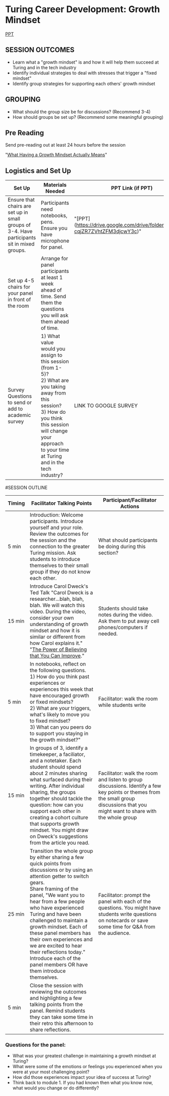 # Turing Career Development: Growth Mindset

[PPT](https://drive.google.com/file/d/0B51t9-cqjZR7TGZaVnd2aUtyQVU/view)

## SESSION OUTCOMES

* Learn what a "growth mindset" is and how it will help them succeed at Turing and in the tech industry
* Identify individual strategies to deal with stresses that trigger a "fixed mindset"
* Identify group strategies for supporting each others' growth mindset

## GROUPING
  
  * What should the group size be for discussions? (Recommend 3-4)
  * How should groups be set up? (Recommend some meaningful grouping)

## Pre Reading 
Send pre-reading out at least 24 hours before the session

"[What Having a Growth Mindset Actually Means](https://hbr.org/2016/01/what-having-a-growth-mindset-actually-means)"


## Logistics and Set Up

| Set Up | Materials Needed | PPT Link (if PPT)|
| ------ | ---------------- | ---------------- |
| Ensure that chairs are set up in small groups of 3-4. Have participants sit in mixed groups.    | Participants need notebooks, pens.  Ensure you have microphone for panel. | "[PPT] (https://drive.google.com/drive/folders/0B51t9-cqjZR7ZVhtZFM3djcwY3c)" |
| Set up 4-5 chairs for your panel in front of the room  | Arrange for panel participants at least 1 week ahead of time.  Send them the questions you will ask them ahead of time.  |  |
| Survey Questions to send or add to academic survey  | 1) What value would you assign to this session (from 1-5)? <br> 2) What are you taking away from this session? <br> 3) How do you think this session will change your approach to your time at Turing and in the tech industry?  | LINK TO GOOGLE SURVEY |

#SESSION OUTLINE

| Timing        | Facilitator Talking Points           | Participant/Facilitator Actions  |
| ------------- | ------------- | ----- |
| 5 min      |  Introduction: Welcome participants.  Introduce yourself and your role.  Review the outcomes for the session and the connection to the greater Turing mission.  Ask students to introduce themselves to their small group if they do not know each other.  | What should participants be doing during this section? |
| 15 min | Introduce Carol Dweck's Ted Talk "Carol Dweck is a researcher...blah, blah, blah.  We will watch this video.  During the video, consider your own understanding of growth mindset and how it is similar or different from how Carol explains it."  "[The Power of Believing that You Can Improve](https://www.ted.com/talks/carol_dweck_the_power_of_believing_that_you_can_improve)." |  Students should take notes during the video.  Ask them to put away cell phones/computers if needed. |
| 5 min | In notebooks, reflect on the following questions. <br> 1) How do you think past experiences or experiences this week that have encouraged growth or fixed mindsets? <br> 2) What are your triggers, what's likely to move you to fixed mindset? <br> 3) What can you peers do to support you staying in the growth mindset?" | Facilitator: walk the room while students write|
| 15 min | In groups of 3, identify a timekeeper, a faciliator, and a notetaker.  Each student should spend about 2 minutes sharing what surfaced during their writing. After individual sharing, the groups together should tackle the question: how can you support each other in creating a cohort culture that supports growth mindset. You might draw on Dweck's suggestions from the article you read.| Facilitator: walk the room and listen to group discussions.  Identify a few key points or themes from the small group discussions that you might want to share with the whole group |
| 25 min | Transition the whole group by either sharing a few quick points from discussions or by using an attention getter to switch gears.  <br> Share framing of the panel, "We want you to hear from a few people who have experienced Turing and have been challenged to maintain a growth mindset.  Each of these panel members has their own experiences and we are excited to hear their reflections today."  <br>  Introduce each of the panel members OR have them introduce themselves.  | Facilitator: prompt the panel with each of the questions.  You might have students write questions on notecards or save some time for Q&A from the audience. |
|  5 min |  Close the session with reviewing the outcomes and highlighting a few talking points from the panel.  Remind students they can take some time in their retro this afternoon to share reflections. |  |



### Questions for the panel:
* What was your greatest challenge in maintaining a growth mindset at Turing?
* What were some of the emotions or feelings you experienced when you were at your most challenging point?
* How did those experiences impact your idea of success at Turing?
* Think back to module 1. If you had known then what you know now, what would you change or do differently?



